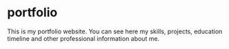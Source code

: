 # portfolio
This is my portfolio website. You can see here my skills, projects, education timeline and other professional information about me.
